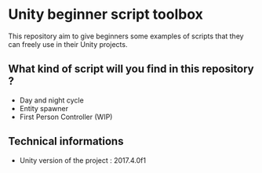 # Unity beginner script toolbox
This repository aim to give beginners some examples of scripts that they can freely use in their Unity projects.

## What kind of script will you find in this repository ?
- Day and night cycle
- Entity spawner
- First Person Controller (WIP)

## Technical informations

- Unity version of the project : 2017.4.0f1